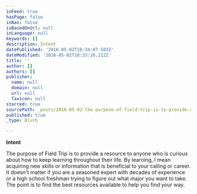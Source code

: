 ```yaml
---
inFeed: true
hasPage: false
inNav: false
isBasedOnUrl: null
inLanguage: null
keywords: []
description: Intent
datePublished: '2016-05-02T18:34:07.503Z'
dateModified: '2016-05-02T18:33:16.212Z'
title: ''
author: []
authors: []
publisher:
  name: null
  domain: null
  url: null
  favicon: null
starred: true
sourcePath: _posts/2016-05-02-the-purpose-of-field-trip-is-to-provide-a-resource-to-anyone.md
published: true
_type: Blurb

---
```

**Intent**

The purpose of Field Trip is to provide a resource to anyone who is curious about how to keep learning throughout their life. By learning, I mean acquiring new skills or information that is beneficial to your calling or career. It doesn't matter if you are a seasoned expert with decades of experience or a high school freshman trying to figure out what major you want to take. The point is to find the best resources available to help you find your way.